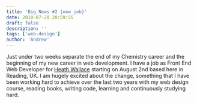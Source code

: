 ```yaml
---
title: 'Big News #2 {new job}'
date: 2010-07-20 20:59:55
draft: false
description: ''
tags: ['web-design']
author: 'Andrew'
---
```


Just under two weeks separate the end of my Chemistry career and the beginning of my new career in web development. I have a job as Front End Web Developer for [Heath Wallace](http://www.heathwallace.co.uk/ 'heath wallace') starting on August 2nd based here in Reading, UK. I am hugely excited about the change, something that I have been working hard to achieve over the last two years with my web design course, reading books, writing code, learning and continuously studying hard.
